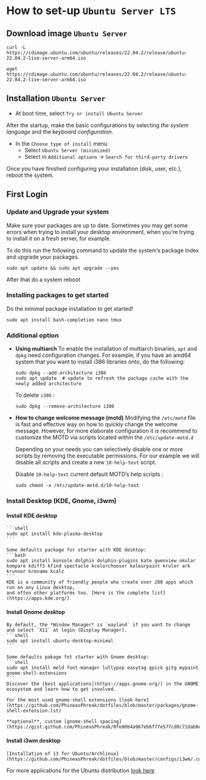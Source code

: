 # How to set-up `Ubuntu Server LTS`
## Download image `Ubuntu Server`
```shell
curl -L https://cdimage.ubuntu.com/ubuntu/releases/22.04.2/release/ubuntu-22.04.2-live-server-arm64.iso
```
```shell
wget https://cdimage.ubuntu.com/ubuntu/releases/22.04.2/release/ubuntu-22.04.2-live-server-arm64.iso
```

## Installation `Ubuntu Server`
* At boot time, select `Try or install Ubuntu Server`

After the startup, make the basic configurations by selecting *the system language* and the *keyboard configuration*.

* In the `Choose type of install` menu
  * Select `Ubuntu Server (minimized)`
  * Select in `Additional options` -> `Search for third-party drivers`

Once you have finished configuring your installation (disk, user, etc.), reboot the system.

## First Login

### Update and Upgrade your system
Make sure your packages are up to date. Sometimes you may get some errors when trying to install your desktop environment,
when you’re trying to install it on a fresh server, for example.

To do this run the following command to update the system’s package index and upgrade your packages.
```shell
sudo apt update && sudo apt upgrade --yes
```
After that do a system reboot

### Installing packages to get started
Do the minimal package installation to get started!
```shell
sudo apt install bash-completion nano tmux
```

### Additional option
* **Using multiarch**
    To enable the installation of multiarch binaries, `apt` and `dpkg` need configuration changes.
    For example, if you have an amd64 system that you want to install i386 libraries onto, do the following:
    ```shell
    sudo dpkg --add-architecture i386
    sudo apt update  # update to refresh the package cache with the newly added architecture
    ```
    To delete `i386` :
    ```shell
    sudo dpkg --remove-architecture i386
    ```

* **How to change welcome message (motd)**
    Modifying the `/etc/motd` file is fast and effective way on how to quickly change the welcome message. However,
    for more elaborate configuration it is recommend to customize the MOTD via scripts located within the `/etc/update-motd.d`

    Depending on your needs you can selectively disable one or more scripts by removing the executable permissions.
    For our example we will disable all scripts and create a new `10-help-text` script.

    Disable `10-help-text` current default MOTD’s help scripts :
    ```shell
    sudo chmod -x /etc/update-motd.d/10-help-text
    ```

### Install Desktop (KDE, Gnome, i3wm)
#### Install KDE desktop
    ```shell
    sudo apt install kde-plasma-desktop
    ```

    Some defaults package for starter with KDE desktop:
    ```bash
    sudo apt install konsole dolphin dolphin-plugins kate gwenview okular kompare kdiff3 kfind spectacle kcolorchooser kolourpaint kruler ark krunner krename kcalc
    ```
    KDE is a community of friendly people who create over 200 apps which run on any Linux desktop,
    and often other platforms too. [Here is the complete list](https://apps.kde.org/)


#### Install Gnome desktop

    By default, the *Window Manager* is `wayland` if you want to change and select `X11` at login (Display Manager).
    ```shell
    sudo apt install ubuntu-desktop-minimal
    ```

    Some defaults pakage fot starter with Gnome desktop:
    ```shell
    sudo apt install meld font-manager lollypop easytag gpick gitg mypaint gnome-shell-extensions
    ```
    Discover the [best applications](https://apps.gnome.org/) in the GNOME ecosystem and learn how to get involved.

    For the most used gnome-shell extensions [look here](https://github.com/PhineasPhreak/dotfiles/blob/master/packages/gnome-shell-extension.lst)

    **optional**, custom [gnome-shell spacing](https://gist.github.com/PhineasPhreak/0fe00b4a967eb6f77e577cd0c71dab6e)

#### Install i3wm desktop

    [Installation of i3 for Ubuntu/Archlinux](https://github.com/PhineasPhreak/dotfiles/blob/master/configs/i3wm/.config/i3/README.md)


For more applications for the Ubuntu distribution [look here](https://github.com/PhineasPhreak/dotfiles/blob/master/packages/pkg.lst)
